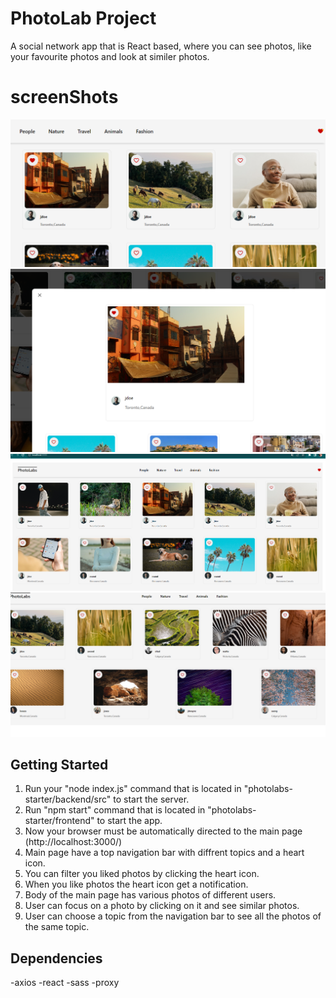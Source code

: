 # PhotoLab Project
A social network app that is React based, where you can see photos, like your favourite photos and look at similer photos.


# screenShots
![FavPhoto](./photos/fevPhoto%20notification.png)
![photomodal](./photos/photo_modal.png)
![photoLab](./photos/photoLab.%20main.png)
![photoTopic](./photos/photos_by_topic.png)


## Getting Started
1. Run your "node index.js" command that is located in "photolabs-starter/backend/src" to start the server.
1. Run "npm start" command that is located in "photolabs-starter/frontend" to start the app.
2. Now your browser must be automatically directed to the main page (http://localhost:3000/) 
2. Main page have a top navigation bar with diffrent topics and a heart icon.
2. You can filter you liked photos by clicking the heart icon.
2. When you like photos the heart icon get a notification. 
3. Body of the main page has various photos of different users. 
5. User can focus on a photo by clicking on it and see similar photos.
6. User can choose a topic from the navigation bar to see all the photos of the same topic.



## Dependencies

-axios
-react
-sass
-proxy